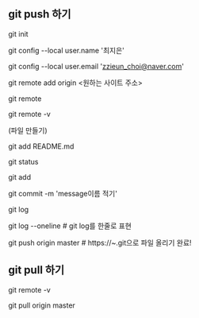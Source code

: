 ## git push 하기



git init

git config --local user.name '최지은'

git config --local user.email 'zzieun_choi@naver.com'

git remote add origin <원하는 사이트 주소>

git remote

git remote -v

(파일 만들기)

git add README.md

git status 

git add

git commit -m 'message이름 적기'

git log

git log --oneline # git log를 한줄로 표현

git push origin master # https://~.git으로 파일 올리기 완료!



## git pull 하기

git remote -v 

git pull origin master